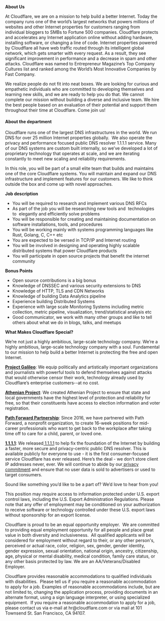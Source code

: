 <div class="content-intro">
	<div><strong>About Us</strong></div>
	<div>
		<p>At Cloudflare, we are on a mission to help build a better Internet. Today the company runs one of the world’s largest networks that powers millions of websites and other Internet properties for customers ranging from individual bloggers to SMBs to Fortune 500 companies. Cloudflare protects and accelerates any Internet application online without adding hardware, installing software, or changing a line of code. Internet properties powered by Cloudflare all have web traffic routed through its intelligent global network, which gets smarter with every request. As a result, they see significant improvement in performance and a decrease in spam and other attacks. Cloudflare was named to Entrepreneur Magazine’s Top Company Cultures list and ranked among the World’s Most Innovative Companies by Fast Company.&nbsp;</p>
		<p><span style="font-weight: 400;">We realize people do not fit into neat boxes. We are looking for curious and empathetic individuals who are committed to developing themselves and learning new skills, and we are ready to help you do that. We cannot complete our mission without building a diverse and inclusive team. We hire the best people based on an evaluation of their potential and support them throughout their time at Cloudflare. Come join us!&nbsp;</span></p>
	</div>
</div>
<h4>About the department</h4>
<p><span style="font-weight: 400;">Cloudflare runs one of the largest DNS infrastructures in the world. We run DNS for over 25 million Internet properties globally.&nbsp; We also operate the privacy and performance focused public DNS resolver 1.1.1.1 service. Many of our DNS systems are custom built internally, so we’ve developed a lot of proprietary technology that operates at scale, and we are iterating constantly to meet new scaling and reliability requirements.</span></p>
<p><span style="font-weight: 400;">In this role, you will be part of a small elite team that builds and maintains one of the core Cloudflare systems. You will maintain and expand our DNS infrastructure and implement features for our customers. We like to think outside the box and come up with novel approaches.</span></p>
<p><strong>Job description<br></strong></p>
<ul>
	<li style="font-weight: 400;"><span style="font-weight: 400;">You will be required to research and implement various DNS RFCs</span></li>
	<li style="font-weight: 400;"><span style="font-weight: 400;">As part of the job you will be researching new tools and&nbsp; technologies to&nbsp; elegantly and efficiently solve problems</span></li>
	<li style="font-weight: 400;"><span style="font-weight: 400;">You will be responsible for creating and maintaining documentation on software installations, tools, and procedures</span></li>
	<li style="font-weight: 400;"><span style="font-weight: 400;">You will be working mainly with systems programming languages like Rust, Golang, C, C++ etc</span></li>
	<li style="font-weight: 400;"><span style="font-weight: 400;">You are expected to be versed in TCP/IP and Internet routing</span></li>
	<li style="font-weight: 400;"><span style="font-weight: 400;">You will be involved in designing and operating highly scalable distributed systems that power Cloudflare products</span></li>
	<li style="font-weight: 400;"><span style="font-weight: 400;">You will participate in open source projects that benefit the internet community</span></li>
</ul>
<p><strong>Bonus Points</strong></p>
<ul>
	<li style="font-weight: 400;"><span style="font-weight: 400;">Open source contributions is a big bonus</span></li>
	<li style="font-weight: 400;"><span style="font-weight: 400;">Knowledge of DNSSEC and various security extensions to DNS</span></li>
	<li style="font-weight: 400;"><span style="font-weight: 400;">Knowledge of HTTP, TLS and CDN Networks</span></li>
	<li style="font-weight: 400;"><span style="font-weight: 400;">Knowledge of building Data Analytics pipeline</span></li>
	<li style="font-weight: 400;"><span style="font-weight: 400;">Experience building Distributed Systems</span></li>
	<li style="font-weight: 400;"><span style="font-weight: 400;">Experience with large scale Monitoring Systems including metric collection, metric pipeline, visualization, trend/statistical analysis etc</span></li>
	<li style="font-weight: 400;"><span style="font-weight: 400;">Good communicator, we work with many other groups and like to tell others about what we do in blogs, talks, and meetups</span></li>
</ul>
<div class="content-conclusion">
	<p><strong>What Makes Cloudflare Special?</strong></p>
	<p><span style="font-weight: 400;">We’re not just a highly ambitious, large-scale technology company. We’re a highly ambitious, large-scale technology company with a soul. Fundamental to our mission to help build a better Internet is protecting the free and open Internet.</span></p>
	<p><a href="https://blog.cloudflare.com/protecting-free-expression-online/"><strong>Project Galileo</strong></a><span style="font-weight: 400;">: We equip politically and artistically important organizations and journalists with powerful tools to defend themselves against attacks that would otherwise censor their work, technology already used by Cloudflare’s enterprise customers--at no cost.</span></p>
	<p><strong><a href="https://www.cloudflare.com/athenian/">Athenian Project</a></strong><span style="font-weight: 400;">: We created Athenian Project to ensure that state and local governments have the highest level of protection and reliability for free, so that their constituents have access to election information and voter registration.</span></p>
	<p><a href="https://blog.cloudflare.com/tag/path-forward/"><strong>Path Forward Partnership</strong></a><span style="font-weight: 400;">: Since 2016, we have partnered with Path Forward, a nonprofit organization, to create 16-week positions for mid-career professionals who want to get back to the workplace after taking time off to care for a child, parent, or loved one.</span></p>
	<p><a href="https://1.1.1.1/"><strong>1.1.1.1</strong></a><span style="font-weight: 400;">: We released</span><a href="https://1.1.1.1/"> <span style="font-weight: 400;">1.1.1.1</span></a><span style="font-weight: 400;"> to help fix the foundation of the Internet by building a faster, more secure and privacy-centric public DNS resolver. This is available publicly for everyone to use - it is the first consumer-focused service Cloudflare has ever released. Here’s the deal - we don’t store client IP addresses never, ever. We will continue to abide by our</span><a href="https://developers.cloudflare.com/1.1.1.1/privacy/public-dns-resolver"> privacy commitment</a><span style="font-weight: 400;"> and ensure that no user data is sold to advertisers or used to target consumers.</span></p>
	<p><span style="font-weight: 400;">Sound like something you’d like to be a part of? We’d love to hear from you!</span></p>
	<p><span style="font-weight: 400;">This position may require access to information protected under U.S. export control laws, including the U.S. Export Administration Regulations. Please note that any offer of employment may be conditioned on your authorization to receive software or technology controlled under these U.S. export laws without sponsorship for an export license.</span></p>
	<p><span style="font-weight: 400;">Cloudflare is proud to be an equal opportunity employer. &nbsp;We are committed to providing equal employment opportunity for all people and place great value in both diversity and inclusiveness. &nbsp;All qualified applicants will be considered for employment without regard to their, or any other person's, perceived or actual</span> <span style="font-weight: 400;">race, color, religion, sex, gender, gender identity, gender expression, sexual orientation, national origin, ancestry, citizenship, age, physical or mental disability, medical condition, family care status, or any other basis protected by law. </span><span style="font-weight: 400;">We are an AA/Veterans/Disabled Employer.</span></p>
	<p><span style="font-weight: 400;">Cloudflare provides reasonable accommodations to qualified individuals with disabilities. &nbsp;Please tell us if you require a reasonable accommodation to apply for a job. Examples of reasonable accommodations include, but are not limited to, changing the application process, providing documents in an alternate format, using a sign language interpreter, or using specialized equipment. &nbsp;If you require a reasonable accommodation to apply for a job, please contact us via e-mail at </span><span style="font-weight: 400;">hr@cloudflare.com</span><span style="font-weight: 400;"> or via mail at 101 Townsend St. San Francisco, CA 94107.</span></p>
</div>